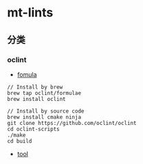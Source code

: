 # mt-lints

## 分类

### oclint

- [fomula]()
```
// Install by brew
brew tap oclint/formulae
brew install oclint

// Install by source code
brew install cmake ninja
git clone https://github.com/oclint/oclint
cd oclint-scripts
./make
cd build
```
- [tool](https://github.com/oclint/oclint/releases/tag/v20.11)
